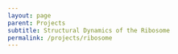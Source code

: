 ```yaml
---
layout: page
parent: Projects
subtitle: Structural Dynamics of the Ribosome
permalink: /projects/ribosome
---
```


